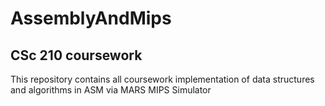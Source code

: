 # AssemblyAndMips
## CSc 210 coursework

This repository contains all coursework implementation of data structures and algorithms in ASM via MARS MIPS Simulator
